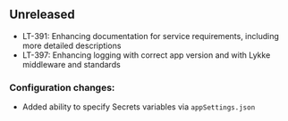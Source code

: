 ## Unreleased

* LT-391: Enhancing documentation for service requirements, including more detailed descriptions
* LT-397: Enhancing logging with correct app version and with Lykke middleware and standards

### Configuration changes:

  - Added ability to specify Secrets variables via `appSettings.json`